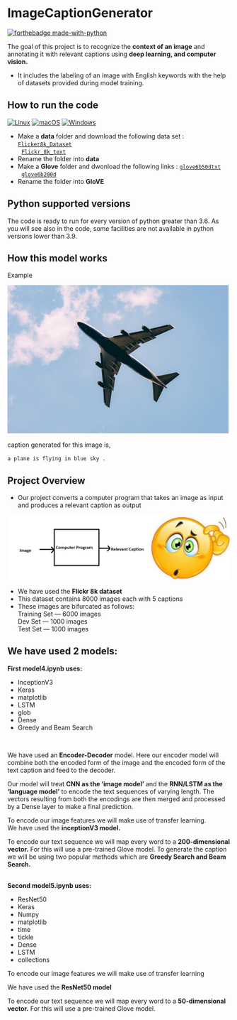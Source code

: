 # ImageCaptionGenerator
[![forthebadge made-with-python](http://ForTheBadge.com/images/badges/made-with-python.svg)](https://www.python.org/)

The goal of this project is to recognize the **context of an image** and annotating it with relevant captions using **deep learning, and computer vision.**
<br>
- It includes the labeling of an image with English keywords with the help of datasets provided during model training.


## How to run the code
[![Linux](https://svgshare.com/i/Zhy.svg)](https://svgshare.com/i/Zhy.svg) [![macOS](https://svgshare.com/i/ZjP.svg)](https://svgshare.com/i/ZjP.svg) [![Windows](https://svgshare.com/i/ZhY.svg)](https://svgshare.com/i/ZhY.svg)
- Make a **data** folder and download the following data set : 
<code><a href="https://github.com/jbrownlee/Datasets/releases/download/Flickr8k/Flickr8k_Dataset.zip">Flicker8k_Dataset </a></code> &nbsp;
<code><a href="https://github.com/jbrownlee/Datasets/releases/download/Flickr8k/Flickr8k_text.zip">Flickr_8k_text </a></code>
- Rename the folder into **data**
- Make a **Glove** folder and dwonload the following links : <code><a href="https://www.kaggle.com/datasets/watts2/glove6b50dtxt">glove6b50dtxt </a></code> &nbsp;
<code><a href="https://www.kaggle.com/datasets/incorpes/glove6b200d">glove6b200d </a></code>
- Rename the folder into **GloVE**

## Python supported versions
The code is ready to run for every version of python greater than 3.6.
As you will see also in the code, some facilities are not available in python versions lower than 3.9.

## How this model works
Example <br>

<img src="photos/plane.jpeg" width=500>

caption generated for this image is,
```
a plane is flying in blue sky .
``` 
## Project Overview
- Our project converts a computer program that takes an image as input and produces a relevant caption as output
<p align="center"><img src="photos/dlcv.jpeg" align="center" width=600></p>

- We have used the **Flickr 8k dataset**
- This dataset contains 8000 images each with 5 captions
- These images are bifurcated as follows: <br>
Training Set — 6000 images <br>
Dev Set — 1000 images <br>
Test Set — 1000 images <br>

## We have used 2 models: <br>
**First model4.ipynb uses:**
- InceptionV3
- Keras
- matplotlib
- LSTM
- glob
- Dense
- Greedy and Beam Search
<br>

We have used an **Encoder-Decoder** model. Here our encoder model will combine both the encoded form of
the image and the encoded form of the text caption and feed to the decoder.
<br>

Our model will treat **CNN as the ‘image model’** and the **RNN/LSTM as the ‘language model’** to encode the text sequences of
varying length. The vectors resulting from both the encodings are then merged and processed by a Dense layer to make a final
prediction.
<br>

To encode our image features we will make use of transfer learning.
<br>
We have used the **inceptionV3 model.**
<br>

To encode our text sequence we will map every word to a **200-dimensional vector.** For this will use a pre-trained Glove model.
To generate the caption we will be using two popular methods which are **Greedy Search and Beam Search.**
<br>
<br>

**Second model5.ipynb uses:** <br>
- ResNet50
- Keras
- Numpy
- matplotlib
- time
- tickle
- Dense
- LSTM
- collections

To encode our image features we will make use of transfer learning
<br> 

We have used the **ResNet50 model**
<br>

To encode our text sequence we will map every word to a **50-dimensional vector.** For this will use a pre-trained Glove model.
<br>


